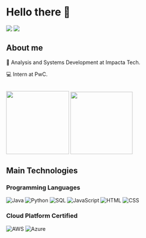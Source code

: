 <h1 align="left">Hello there 👋</h1>
 <div align="left">
  <a href = "mailto:kaiquebeletatti@gmail.com"><img src="https://img.shields.io/badge/-Gmail-red?style=for-the-badge&logo=gmail&logoColor=white" target="_blank"></a>
  <a href="https://www.linkedin.com/in/gabrielazocatelli/" target="_blank"><img src="https://img.shields.io/badge/-LinkedIn-%230077B5?style=for-the-badge&logo=linkedin&logoColor=white" target="_blank"></a> 
  </div>

<h2 align="left">About me </h2>
<p>📖  Analysis and Systems Development at Impacta Tech.</p>
<p>💻  Intern at PwC. </p>
<br>

<div >
  <img height="170em" src="https://github-readme-stats.vercel.app/api?username=Beletatti&theme=dark&show_icons=true"/> <img height="168em" src="https://github-readme-stats.vercel.app/api/top-langs/?username=Beletatti&layout=compact&langs_count=7&theme=dark"/>
</div>

<h2 align="left">Main Technologies</h2>

<h3>Programming Languages</h3>
<div>
<img alt="Java" src="https://img.shields.io/badge/Java-ED8B00?style=for-the-badge&logo=openjdk&logoColor=white">
<img alt="Python" src="https://img.shields.io/badge/Python-14354C?style=for-the-badge&logo=python&logoColor=white">
<img alt="SQL" src="https://img.shields.io/badge/MySQL-00000F?style=for-the-badge&logo=mysql&logoColor=white">
<img alt="JavaScript" src="https://img.shields.io/badge/JavaScript-323330?style=for-the-badge&logo=javascript&logoColor=F7DF1E">
<img alt="HTML" src="https://img.shields.io/badge/HTML-239120?style=for-the-badge&logo=html5&logoColor=white">
<img alt="CSS" src="https://img.shields.io/badge/CSS-239120?&style=for-the-badge&logo=css3&logoColor=white">

<h3>Cloud Platform Certified</h3>
<div>
<img alt="AWS" src="https://img.shields.io/badge/Amazon_AWS-232F3E?style=for-the-badge&logo=amazon-aws&logoColor=white">
<img alt="Azure" src="https://img.shields.io/badge/Microsoft_Azure-0089D6?style=for-the-badge&logo=microsoft-azure&logoColor=white">
</div>
